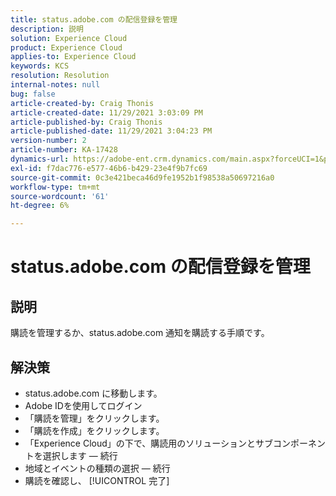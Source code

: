 ```yaml
---
title: status.adobe.com の配信登録を管理
description: 説明
solution: Experience Cloud
product: Experience Cloud
applies-to: Experience Cloud
keywords: KCS
resolution: Resolution
internal-notes: null
bug: false
article-created-by: Craig Thonis
article-created-date: 11/29/2021 3:03:09 PM
article-published-by: Craig Thonis
article-published-date: 11/29/2021 3:04:23 PM
version-number: 2
article-number: KA-17428
dynamics-url: https://adobe-ent.crm.dynamics.com/main.aspx?forceUCI=1&pagetype=entityrecord&etn=knowledgearticle&id=67a8f273-2551-ec11-8c62-00224804ee0d
exl-id: f7dac776-e577-46b6-b429-23e4f9b7fc69
source-git-commit: 0c3e421beca46d9fe1952b1f98538a50697216a0
workflow-type: tm+mt
source-wordcount: '61'
ht-degree: 6%

---
```


# status.adobe.com の配信登録を管理

## 説明


購読を管理するか、status.adobe.com 通知を購読する手順です。


## 解決策


- status.adobe.com に移動します。
- Adobe IDを使用してログイン
- 「購読を管理」をクリックします。
- 「購読を作成」をクリックします。
- 「Experience Cloud」の下で、購読用のソリューションとサブコンポーネントを選択します — 続行
- 地域とイベントの種類の選択 — 続行
- 購読を確認し、 [!UICONTROL 完了]
